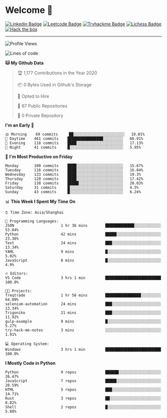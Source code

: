 # Welcome 👋

[![Linkedin Badge](https://img.shields.io/badge/-PedroTorres-blue?style=flat-square&logo=Linkedin&logoColor=white&link=https://www.linkedin.com/in/PedroTorres/)](https://www.linkedin.com/in/pedro-torres-cruz/)
[![Leetcode Badge](https://img.shields.io/badge/profile-leetcode-green)](https://leetcode.com/corfucinas/)
[![Tryhackme Badge](https://img.shields.io/badge/profile-tryhackme-blue)](https://tryhackme.com/p/Corfucinas/)
[![Lichess Badge](https://img.shields.io/badge/challenge_me-lichess-yellow)](https://lichess.org/@/Corfucinas)
[![Hack the box](https://img.shields.io/badge/hack_the_box-profile-red)](https://www.hackthebox.eu/profile/375826)

---

<!--START_SECTION:waka-->
![Profile Views](http://img.shields.io/badge/Profile%20Views-20-blue)

![Lines of code](https://img.shields.io/badge/From%20Hello%20World%20I%27ve%20Written-6.7%20million%20lines%20of%20code-blue)

**🐱 My Github Data** 

> 🏆 1,177 Contributions in the Year 2020
 > 
> 📦 0 Bytes Used in Github's Storage 
 > 
> 💼 Opted to Hire
 > 
> 📜 67 Public Repositories
 > 
> 🔑 0 Private Repository 
 > 
**I'm an Early 🐤** 

```text
🌞 Morning    69 commits     ██░░░░░░░░░░░░░░░░░░░░░░░   10.01% 
🌆 Daytime    461 commits    ████████████████░░░░░░░░░   66.91% 
🌃 Evening    118 commits    ████░░░░░░░░░░░░░░░░░░░░░   17.13% 
🌙 Night      41 commits     █░░░░░░░░░░░░░░░░░░░░░░░░   5.95%

```
📅 **I'm Most Productive on Friday** 

```text
Monday       108 commits    ████░░░░░░░░░░░░░░░░░░░░░   15.67% 
Tuesday      116 commits    ████░░░░░░░░░░░░░░░░░░░░░   16.84% 
Wednesday    133 commits    ████░░░░░░░░░░░░░░░░░░░░░   19.3% 
Thursday     120 commits    ████░░░░░░░░░░░░░░░░░░░░░   17.42% 
Friday       138 commits    █████░░░░░░░░░░░░░░░░░░░░   20.03% 
Saturday     31 commits     █░░░░░░░░░░░░░░░░░░░░░░░░   4.5% 
Sunday       43 commits     █░░░░░░░░░░░░░░░░░░░░░░░░   6.24%

```


📊 **This Week I Spent My Time On** 

```text
⌚︎ Time Zone: Asia/Shanghai

💬 Programming Languages: 
JSON                     1 hr 36 mins        █████████████░░░░░░░░░░░░   53.04% 
Python                   42 mins             █████░░░░░░░░░░░░░░░░░░░░   23.36% 
Text                     24 mins             ███░░░░░░░░░░░░░░░░░░░░░░   13.34% 
YAML                     9 mins              █░░░░░░░░░░░░░░░░░░░░░░░░   5.02% 
JavaScript               8 mins              █░░░░░░░░░░░░░░░░░░░░░░░░   4.9%

🔥 Editors: 
VS Code                  3 hrs 1 min         █████████████████████████   100.0%

🐱‍💻 Projects: 
freqtrade                1 hr 56 mins        ████████████████░░░░░░░░░   64.09% 
selenium-automation      24 mins             ███░░░░░░░░░░░░░░░░░░░░░░   13.34% 
Trigoniko                21 mins             ███░░░░░░░░░░░░░░░░░░░░░░   11.92% 
gulp-example             9 mins              █░░░░░░░░░░░░░░░░░░░░░░░░   5.27% 
try-hack-me-notes        3 mins              ░░░░░░░░░░░░░░░░░░░░░░░░░   1.91%

💻 Operating System: 
Windows                  3 hrs 1 min         █████████████████████████   100.0%

```

**I Mostly Code in Python** 

```text
Python                   9 repos             ██████░░░░░░░░░░░░░░░░░░░   26.47% 
JavaScript               7 repos             █████░░░░░░░░░░░░░░░░░░░░   20.59% 
HTML                     5 repos             ███░░░░░░░░░░░░░░░░░░░░░░   14.71% 
Rust                     3 repos             ██░░░░░░░░░░░░░░░░░░░░░░░   8.82% 
Shell                    2 repos             █░░░░░░░░░░░░░░░░░░░░░░░░   5.88%

```



<!--END_SECTION:waka-->
